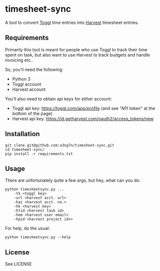# timesheet-sync
A tool to convert [Toggl](https://toggl.com/) time entries 
into [Harvest](https://www.getharvest.com/) timesheet entries.
## Requirements
Primarily this tool is meant for people who use Toggl to track their time spent on task, but also want to use Harvest to track budgets and handle invoicing etc..

So, you'll need the following:
* Python 3
* Toggl account
* Harvest account

You'll also need to obtain api keys for either account:
* Toggl api key: https://toggl.com/app/profile (and see "API token" at the bottom of the page)
* Harvest api key: https://id.getharvest.com/oauth2/access_tokens/new

## Installation
    git clone git@github.com:a3ng7n/timesheet-sync.git
    cd timesheet-sync/
    pip install -r requirements.txt

## Usage
There are unfortunately quite a few args, but hey, what can you do:

    python timesheetsync.py ...
        -tk <toggl key>
        -url <harvest acct. url>
        -hai <harvest acct. no.>
        -hk <harvest key> 
        -htid <harvest task id>
        -hem <harvest user email>
        -hpid <harvest project id>>

For help, do the usual:

    python timesheetsync.py --help

## License
See LICENSE
